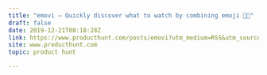 ```yaml
---
title: "emovi — Quickly discover what to watch by combining emoji 🤔🔞"
draft: false
date: 2019-12-21T08:18:28Z
link: https://www.producthunt.com/posts/emovi?utm_medium=RSS&utm_source=hune
site: www.producthunt.com
topic: product hunt  

---
```

